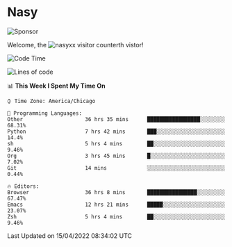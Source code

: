 # Nasy

<!--
<p align="center">
<img height="200" src="https://github-readme-stats.vercel.app/api?username=nasyxx&count_private=true&show_icons=true&theme=dracula&include_all_commits=true"/>
<img height="200" src="https://github-readme-stats.vercel.app/api/top-langs/?username=nasyxx&theme=dracula&hide=html,jupyter+notebook&count_private=true&show_icons=true"/>
</p>

  
----------------
-->

![Sponsor](https://img.shields.io/static/v1.svg?label=Sponsor&message=%E2%9D%A4&logo=GitHub&style=flat&color=pink)
 
Welcome, the ![nasyxx visitor counter](https://count.getloli.com/get/@nasyxx?theme=rule34)th vistor!
 
<!--START_SECTION:waka-->
![Code Time](http://img.shields.io/badge/Code%20Time-2%2C238%20hrs%2010%20mins-blue)

![Lines of code](https://img.shields.io/badge/From%20Hello%20World%20I%27ve%20Written-5%20Million%20lines%20of%20code-blue)

📊 **This Week I Spent My Time On** 

```text
⌚︎ Time Zone: America/Chicago

💬 Programming Languages: 
Other                    36 hrs 35 mins      █████████████████░░░░░░░░   68.31% 
Python                   7 hrs 42 mins       ███░░░░░░░░░░░░░░░░░░░░░░   14.4% 
sh                       5 hrs 4 mins        ██░░░░░░░░░░░░░░░░░░░░░░░   9.46% 
Org                      3 hrs 45 mins       █░░░░░░░░░░░░░░░░░░░░░░░░   7.02% 
Git                      14 mins             ░░░░░░░░░░░░░░░░░░░░░░░░░   0.44%

🔥 Editors: 
Browser                  36 hrs 8 mins       ████████████████░░░░░░░░░   67.47% 
Emacs                    12 hrs 21 mins      █████░░░░░░░░░░░░░░░░░░░░   23.07% 
Zsh                      5 hrs 4 mins        ██░░░░░░░░░░░░░░░░░░░░░░░   9.46%

```


 Last Updated on 15/04/2022 08:34:02 UTC
<!--END_SECTION:waka-->

<!-- ![visitors](https://visitor-badge.laobi.icu/badge?page_id=nasyxx.nasyxx) -->
